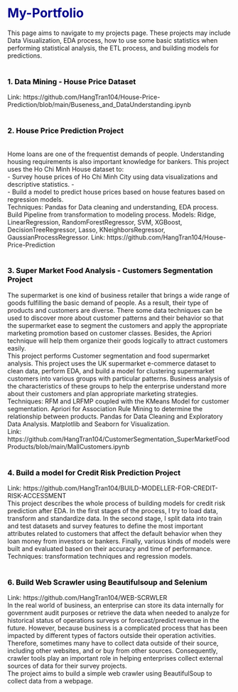 <h1 style = 'color:darkblue'; 'text-align:center'>My-Portfolio</h1>
This page aims to navigate to my projects page. These projects may include Data Visualization, EDA process, how to use some basic statistics when performing statistical analysis, the ETL process, and building models for predictions.
<br>
<br>

<h3 style = 'color:black; text-align:left'>1. Data Mining - House Price Dataset </h3> 
Link: https://github.com/HangTran104/House-Price-Prediction/blob/main/Buseness_and_DataUnderstanding.ipynb
<br>
<br>
<h3 style = 'color:black; text-align:left'>2. House Price Prediction Project</h3> 
<br>
Home loans are one of the frequentist demands of people. Understanding housing requirements is also important knowledge for bankers. This project uses the Ho Chi Minh House dataset to:
<br>
- Survey house prices of Ho Chi Minh City using data visualizations and descriptive statistics.
- <br>
- Build a model to predict house prices based on house features based on regression models.
<br>
Techniques: Pandas for Data cleaning and understanding, EDA process. Build Pipeline from transformation to modeling process. Models: Ridge, LinearRegression, RandomForestRegressor, SVM, XGBoost, DecisionTreeRegressor, Lasso, KNeighborsRegressor, GaussianProcessRegressor.
Link: https://github.com/HangTran104/House-Price-Prediction
<br>
<br>
<h3 style = 'color:black; text-align:left'>3. Super Market Food Analysis - Customers Segmentation Project</h3> 
The supermarket is one kind of business retailer that brings a wide range of goods fulfilling the basic demand of people. As a result, their type of products and customers are diverse. There some data techniques can be used to discover more about customer patterns and their behavior so that the supermarket ease to segment the customers and apply the appropriate marketing promotion based on customer classes. Besides, the Apriori technique will help them organize their goods logically to attract customers easily.
<br>
This project performs Customer segmentation and food supermarket analysis. This project uses the UK supermarket e-commerce dataset to clean data, perform EDA, and build a model for clustering supermarket customers into various groups with particular patterns. Business analysis of the characteristics of these groups to help the enterprise understand more about their customers and plan appropriate marketing strategies.
<br>
Techniques: RFM and LRFMP coupled with the KMeans Model for customer segmentation. Apriori for Association Rule Mining to determine the relationship between products. Pandas for Data Cleaning and Exploratory Data Analysis. Matplotlib and Seaborn for Visualization.
<br>
Link: https://github.com/HangTran104/CustomerSegmentation_SuperMarketFoodProducts/blob/main/MallCustomers.ipynb
<br>
<br>

<h3 style = 'color:black; text-align:left'>4. Build a model for Credit Risk Prediction Project</h3>
Link: https://github.com/HangTran104/BUILD-MODELLER-FOR-CREDIT-RISK-ACCESSMENT
<br>
This project describes the whole process of building models for credit risk prediction after EDA. In the first stages of the process, I try to load data, transform and standardize data. In the second stage, I split data into train and test datasets and survey features to define the most important attributes related to customers that affect the default behavior when they loan money from investors or bankers. Finally, various kinds of models were built and evaluated based on their accuracy and time of performance.
<br>
Techniques: transformation techniques and regression models.
<br>
<br>

<h3 style = 'color:black; text-align:left'>6. Build Web Scrawler using Beautifulsoup and Selenium</h3> 
Link: https://github.com/HangTran104/WEB-SCRWLER
<br>
In the real world of business, an enterprise can store its data internally for government audit purposes or retrieve the data when needed to analyze for historical status of operations surveys or forecast/predict revenue in the future. However, because business is a complicated process that has been impacted by different types of factors outside their operation activities. Therefore, sometimes many have to collect data outside of their source, including other websites, and or buy from other sources. Consequently, crawler tools play an important role in helping enterprises collect external sources of data for their survey projects.
<br>
The project aims to build a simple web crawler using BeautifulSoup to collect data from a webpage.
